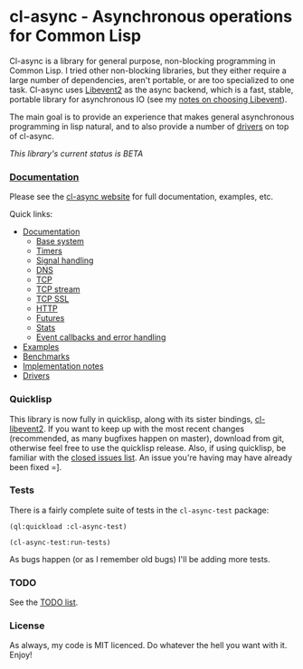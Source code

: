 cl-async - Asynchronous operations for Common Lisp
==================================================
Cl-async is a library for general purpose, non-blocking programming in
Common Lisp. I tried other non-blocking libraries, but they either require a
large number of dependencies, aren't portable, or are too specialized to one task.
Cl-async uses [Libevent2](http://libevent.org/) as the async backend, which is
a fast, stable, portable library for asynchronous IO (see my [notes on choosing Libevent](http://orthecreedence.github.com/cl-async/implementation-notes#libevent)).

The main goal is to provide an experience that makes general asynchronous 
programming in lisp natural, and to also provide a number of
[drivers](http://orthecreedence.github.com/cl-async/drivers) on top of cl-async.

*This library's current status is BETA*

### [Documentation](http://orthecreedence.github.com/cl-async/documentation)
Please see the [cl-async website](http://orthecreedence.github.com/cl-async) for
full documentation, examples, etc.

Quick links:

- [Documentation](http://orthecreedence.github.com/cl-async/documentation)
  - [Base system](http://orthecreedence.github.com/cl-async/base)
  - [Timers](http://orthecreedence.github.com/cl-async/timers)
  - [Signal handling](http://orthecreedence.github.com/cl-async/signal-handling)
  - [DNS](http://orthecreedence.github.com/cl-async/dns)
  - [TCP](http://orthecreedence.github.com/cl-async/tcp)
  - [TCP stream](http://orthecreedence.github.com/cl-async/tcp-stream)
  - [TCP SSL](http://orthecreedence.github.com/cl-async/tcp-ssl)
  - [HTTP](http://orthecreedence.github.com/cl-async/http)
  - [Futures](http://orthecreedence.github.com/cl-async/future)
  - [Stats](http://orthecreedence.github.com/cl-async/stats)
  - [Event callbacks and error handling](http://orthecreedence.github.com/cl-async/event-handling)
- [Examples](http://orthecreedence.github.com/cl-async/examples)
- [Benchmarks](http://orthecreedence.github.com/cl-async/benchmarks)
- [Implementation notes](http://orthecreedence.github.com/cl-async/implementation-notes)
- [Drivers](http://orthecreedence.github.com/cl-async/drivers)

### Quicklisp
This library is now fully in quicklisp, along with its sister bindings,
[cl-libevent2](/orthecreedence/cl-libevent2). If you want to keep up with the
most recent changes (recommended, as many bugfixes happen on master), download
from git, otherwise feel free to use the quicklisp release. Also, if using
quicklisp, be familiar with the [closed issues list](/orthecreedence/cl-async/issues?state=closed).
An issue you're having may have already been fixed =].

### Tests
There is a fairly complete suite of tests in the `cl-async-test` package:

```common-lisp
(ql:quickload :cl-async-test)

(cl-async-test:run-tests)
```

As bugs happen (or as I remember old bugs) I'll be adding more tests.

### TODO
See the [TODO list](https://github.com/orthecreedence/cl-async/issues).

### License
As always, my code is MIT licenced. Do whatever the hell you want with it. Enjoy!


